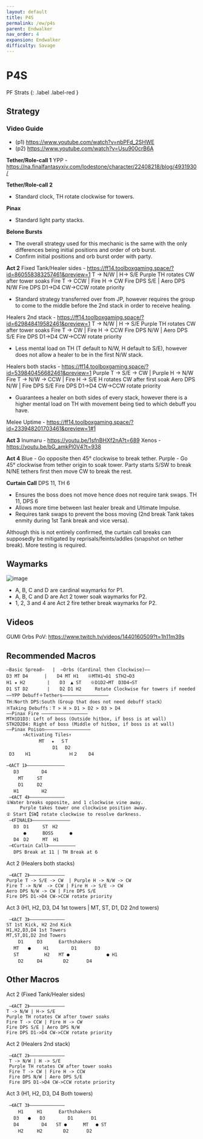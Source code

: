 ```yaml
---
layout: default
title: P4S
permalink: /ew/p4s
parent: Endwalker
nav_order: 4
expansion: Endwalker
difficulty: Savage
---
```


# P4S

PF Strats 
{: .label .label-red }

## Strategy

### Video Guide
- (p1) <https://www.youtube.com/watch?v=nbPFd_2SHWE>
- (p2) <https://www.youtube.com/watch?v=Usu900crB6A>

**Tether/Role-call 1**
YPP - <https://na.finalfantasyxiv.com/lodestone/character/22408218/blog/4931930/>

**Tether/Role-call 2**
- Standard clock, TH rotate clockwise for towers.

**Pinax**
- Standard light party stacks.

**Belone Bursts**
- The overall strategy used for this mechanic is the same with the only differences being initial positions and order of orb burst.
- Confirm initial positions and orb burst order with party.

**Act 2**
Fixed Tank/Healer sides - <https://ff14.toolboxgaming.space/?id=860558383257461&preview=1>
T -> N/W | H-> S/E
Purple TH rotates CW after tower soaks
Fire T -> CCW | Fire H -> CW
Fire DPS S/E | Aero DPS N/W
Fire DPS D1->D4 CW->CCW rotate priority
- Standard strategy transferred over from JP, however requires the group to come to the middle before the 2nd stack in order to receive healing.

Healers 2nd stack - <https://ff14.toolboxgaming.space/?id=629848419582461&preview=1>
T -> N/W | H -> S/E
Purple TH rotates CW after tower soaks
Fire T -> CW | Fire H -> CCW
Fire DPS N/W | Aero DPS S/E
Fire DPS D1->D4 CW->CCW rotate priority
- Less mental load on TH (T default to N/W, H default to S/E), however does not allow a healer to be in the first N/W stack.

Healers both stacks - <https://ff14.toolboxgaming.space/?id=539840456682461&preview=1>
Purple T -> S/E -> CW  | Purple H -> N/W
Fire T -> N/W  -> CCW | Fire H -> S/E 
H rotates CW after first soak
Aero DPS N/W | Fire DPS S/E 
Fire DPS D1->D4 CW->CCW rotate priority
- Guarantees a healer on both sides of every stack, however there is a higher mental load on TH with movement being tied to which debuff you have.

Melee Uptime - <https://ff14.toolboxgaming.space/?id=233948201703461&preview=1#1>

**Act 3**
Inumaru - <https://youtu.be/1sfnBHXf2nA?t=689>
Xenos - <https://youtu.be/bG_amkPl0V4?t=938>

**Act 4**
Blue - Go opposite then 45° clockwise to break tether.
Purple - Go 45° clockwise from tether origin to soak tower.
Party starts S/SW to break N/NE tethers first then move CW to break the rest.

**Curtain Call**
DPS 11, TH 6
- Ensures the boss does not move hence does not require tank swaps.
TH 11, DPS 6
- Allows more time between last healer break and Ultimate Impulse.
- Requires tank swaps to prevent the boss moving (2nd break Tank takes enmity during 1st Tank break and vice versa).

Although this is not entirely confirmed, the curtain call breaks can supposedly be mitigated by reprisals/feints/addles (snapshot on tether break). More testing is required.

## Waymarks

![image](https://github.com/user-attachments/assets/c6eb6eb9-a6a1-4bf9-9f08-1dd127821eef)

- A, B, C and D are cardinal waymarks for P1.
- A, B, C and D are Act 2 tower soak waymarks for P2.
- 1, 2, 3 and 4 are Act 2 fire tether break waymarks for P2.

## Videos

GUMI Orbs PoV: https://www.twitch.tv/videos/1440160509?t=1h11m39s

## Recommended Macros

```
―Basic Spread―   |  ―Orbs (Cardinal then Clockwise)――
D3 MT D4      |  　D4 MT H1　　※MTH1→D1　STH2→D3
H1 ★ H2        |  　D3  ▲ ST　　※D1D2→MT　D3D4→ST
D1 ST D2       |  　D2 D1 H2     Rotate Clockwise for towers if needed
――YPP Debuff＋Tethers―――――――――――――――――
TH:North DPS:South（Group that does not need debuff stack）
※Taking Debuffs：T > H > D1 > D2 > D3 > D4
――Pinax Fire ―――――――――――――――――
MTH1D1D3: Left of boss (Outside hitbox, if boss is at wall)
STH2D2D4: Right of boss (Middle of hitbox, if boss is at wall)
――Pinax Poison―――――――――――――――――
      ↑Activating Tiles↑
            MT 　★ 　SＴ
                 D1 　D2
 D3    H1              Ｈ２    D4
```

```
―《ACT 1》――――――――――――――
 　D3　　　　　D4
 　　MT　　　ST
 　　D1　　　D2
 　H1　　　　　H2
 ―《ACT 4》―――――――――――――
①Water breaks opposite, and 1 clockwise vine away.
     Purple takes tower one clockwise position away.
② Start【SW】rotate clockwise to resolve darkness.
 ―《FINALE》――――――――――――――
 　D3　D1　　　ST　H2
 　　  ●      BOSS      ●
 　D4　D2　　　MT  H1
 ―《Curtain Call》――――――――――
 　DPS Break at 11 | TH Break at 6
```

Act 2 (Healers both stacks)
```
 ―《ACT 2》―――――――――――――
Purple T -> S/E -> CW  | Purple H -> N/W -> CW
Fire T -> N/W  -> CCW | Fire H -> S/E -> CW
Aero DPS N/W -> CW | Fire DPS S/E 
Fire DPS D1->D4 CW->CCW rotate priority
```

Act 3 (H1, H2, D3, D4 1st towers | MT, ST, D1, D2 2nd towers)
```
 ―《ACT 3》―――――――――――――
ST 1st Kick, H2 2nd Kick
H1,H2,D3,D4 1st Towers
MT,ST,D1,D2 2nd Towers
 　　D1　　　D3　 　　Earthshakers
 　MT　　●　   H1　     　D1　　　　D3
 　ST　　　　　 H2　　MT ●            　● H1
 　　D2　　　D4　　　　 D2　　　　D4
```

## Other Macros

Act 2 (Fixed Tank/Healer sides)
```
 ―《ACT 2》―――――――――――――
T -> N/W | H-> S/E
Purple TH rotates CW after tower soaks
Fire T -> CCW | Fire H -> CW
Fire DPS S/E | Aero DPS N/W
Fire DPS D1->D4 CW->CCW rotate priority
```

Act 2 (Healers 2nd stack)
```
 ―《ACT 2》―――――――――――――
 T -> N/W | H -> S/E
 Purple TH rotates CW after tower soaks
 Fire T -> CW | Fire H -> CCW
 Fire DPS N/W | Aero DPS S/E
 Fire DPS D1->D4 CW->CCW rotate priority
```

Act 3 (H1, H2, D3, D4 Both towers)
```
 ―《ACT 3》―――――――――――――
 　　H1　　　H1　 　　Earthshakers
 　D3　　●　　D3　     　D1　　　　D1
 　D4　　　　　D4　　ST ●      MT 　● ST
 　　H2　　　H2　　　　 D2　　　　D2
```

